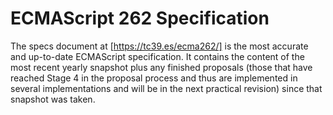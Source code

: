 # ECMAScript 262 Specification

The specs document at [https://tc39.es/ecma262/] is the most accurate and up-to-date ECMAScript specification. It contains the content of the most recent yearly snapshot plus any finished proposals (those that have reached Stage 4 in the proposal process and thus are implemented in several implementations and will be in the next practical revision) since that snapshot was taken.
